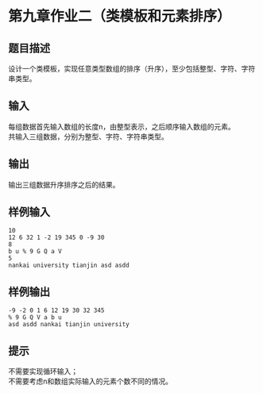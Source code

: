 # 第九章作业二（类模板和元素排序）
## 题目描述
设计一个类模板，实现任意类型数组的排序（升序），至少包括整型、字符、字符串类型。
## 输入
每组数据首先输入数组的长度n，由整型表示，之后顺序输入数组的元素。  
共输入三组数据，分别为整型、字符、字符串类型。
## 输出
输出三组数据升序排序之后的结果。
## 样例输入
```
10
12 6 32 1 -2 19 345 0 -9 30
8
b u % 9 G Q a V
5
nankai university tianjin asd asdd
```
## 样例输出
```
-9 -2 0 1 6 12 19 30 32 345
% 9 G Q V a b u
asd asdd nankai tianjin university
```
## 提示
不需要实现循环输入；  
不需要考虑n和数组实际输入的元素个数不同的情况。
